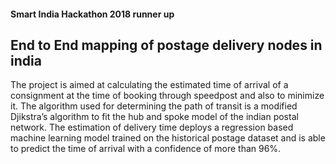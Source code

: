 #### Smart India Hackathon 2018 runner up

## End to End mapping of postage delivery nodes in india

The project is aimed at calculating the estimated time of arrival of a consignment at the time of booking through speedpost and also to minimize it. The algorithm used for determining the path of transit is a modified Djikstra’s algorithm to fit the hub and spoke model of the indian postal network. 
The estimation of delivery time deploys a regression based machine learning model trained on the historical postage dataset and is able to predict the time of arrival with a confidence of more than 96%. 
